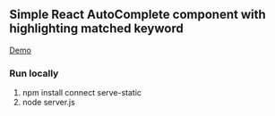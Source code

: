 ## Simple React AutoComplete component with highlighting matched keyword

[Demo](https://qingbao.github.io/react-simple-autocomplete/)

### Run locally
1. npm install connect serve-static
2. node server.js
